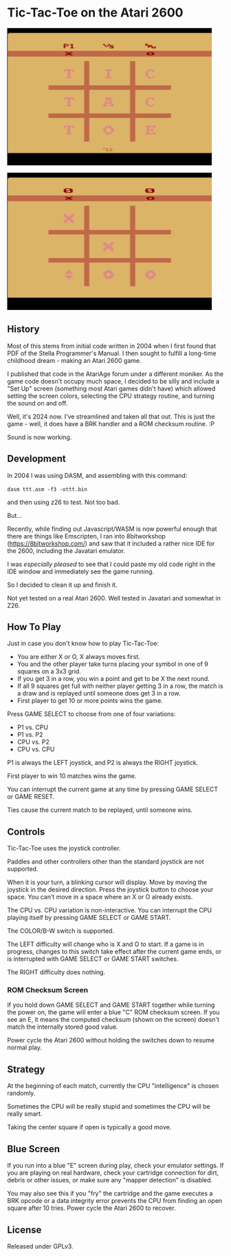 # Tic-Tac-Toe on the Atari 2600

![Screenshot 1](https://github.com/lawrencecandilas/atari-2600/blob/main/Tic%20Tac%20Toe/Screenshot-01.png?raw=true)

![Screenshot 2](https://github.com/lawrencecandilas/atari-2600/blob/main/Tic%20Tac%20Toe/Screenshot-02.png?raw=true)

## History

Most of this stems from initial code written in 2004 when I first found
that PDF of the Stella Programmer's Manual.  I then sought to fulfill a
long-time childhood dream - making an Atari 2600 game.

I published that code in the AtariAge forum under a different moniker.  As
the game code doesn't occupy much space, I decided to be silly and include a
"Set Up" screen (something most Atari games didn't have) which allowed
setting the screen colors, selecting the CPU strategy routine, and turning
the sound on and off.

Well, it's 2024 now.  I've streamlined and taken all that out.  This is just
the game - well, it does have a BRK handler and a ROM checksum routine. :P

Sound is now working.

## Development

In 2004 I was using DASM, and assembling with this command:

`dasm ttt.asm -f3 -ottt.bin`

and then using z26 to test.  Not too bad.

But...

Recently, while finding out Javascript/WASM is now powerful enough that
there are things like Emscripten, I ran into 8bitworkshop
(https://8bitworkshop.com/) and saw that it included a rather nice IDE for
the 2600, including the Javatari emulator.

I was *especially pleased* to see that I could paste my old code right in
the IDE window and immediately see the game running.

So I decided to clean it up and finish it.

Not yet tested on a real Atari 2600.  Well tested in Javatari and somewhat
in Z26.

## How To Play

Just in case you don't know how to play Tic-Tac-Toe: 

- You are either X or O, X always moves first.
- You and the other player take turns placing your symbol in one of 9 squares on a 3x3 grid.  
- If you get 3 in a row, you win a point and get to be X the next round.
- If all 9 squares get full with neither player getting 3 in a row, the match is a draw and is replayed until someone does get 3 in a row.
- First player to get 10 or more points wins the game.

Press GAME SELECT to choose from one of four variations:

-  P1  vs. CPU
-  P1  vs.  P2
- CPU  vs.  P2
- CPU  vs. CPU

P1 is always the LEFT joystick, and P2 is always the RIGHT joystick.

First player to win 10 matches wins the game.

You can interrupt the current game at any time by pressing GAME SELECT or GAME RESET.

Ties cause the current match to be replayed, until someone wins.

## Controls

Tic-Tac-Toe uses the joystick controller.  

Paddles and other controllers other than the standard joystick are not supported.  

When it is your turn, a blinking cursor will display.  Move by moving the joystick in the desired direction.  Press the joystick button to choose your space.  You can't move in a space where an X or O already exists.

The CPU vs. CPU variation is non-interactive.  You can interrupt the CPU playing itself by pressing GAME SELECT or GAME START.

The COLOR/B-W switch is supported.

The LEFT difficulty will change who is X and O to start.  If a game is in progress, changes to this switch take effect after the current game ends, or is interrupted with GAME SELECT or GAME START switches.

The RIGHT difficulty does nothing.

### ROM Checksum Screen

If you hold down GAME SELECT and GAME START together while turning the power on, the game will enter a blue "C" ROM checksum screen.  If you see an E, it means the computed checksum (shown on the screen) doesn't match the internally stored good value.  

Power cycle the Atari 2600 without holding the switches down to resume normal play.

## Strategy

At the beginning of each match, currently the CPU "intelligence" is chosen randomly.  

Sometimes the CPU will be really stupid and sometimes the CPU will be really smart.

Taking the center square if open is typically a good move.

## Blue Screen

If you run into a blue "E" screen during play, check your emulator settings.  If you are playing on real hardware, check your cartridge connection for dirt, debris or other issues, or make sure any "mapper detection" is disabled.  

You may also see this if you "fry" the cartridge and the game executes a BRK opcode or a data integrity error prevents the CPU from finding an open square after 10 tries.  Power cycle the Atari 2600 to recover.

## License

Released under GPLv3.

